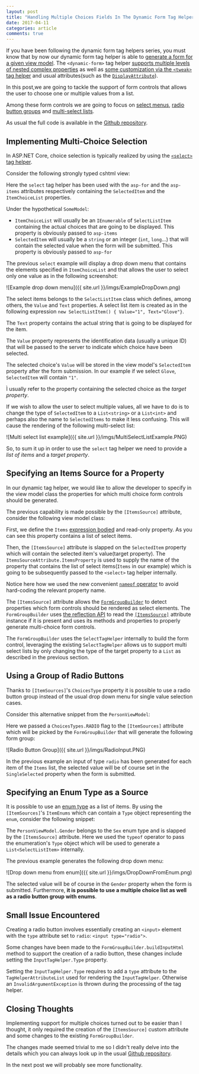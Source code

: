 ```yaml
---
layout: post
title: "Handling Multiple Choices Fields In The Dynamic Form Tag Helper"
date: 2017-04-11
categories: article
comments: true
---
```


If you have been following the dynamic form tag helpers series, you must know that by now our dynamic form tag helper is able to [generate a form for a given view model](http://blog.techdominator.com/article/first-dynamic-form-tag-helper-attempt.html). The `<dynamic-form>` tag helper [supports multiple levels of nested complex properties](http://blog.techdominator.com/article/supporting-complex-type-properties-in-the-dynamic-form-tag-helper.html) as well as [some customization via the `<tweak>` tag helper](http://blog.techdominator.com/article/customizing-dynamic-form-tag-helper-generation.html) and usual attributes(such as the [`DisplayAttribute`](https://msdn.microsoft.com/en-us/library/system.componentmodel.dataannotations.displayattribute(v=vs.110).aspx)).

In this post,we are going to tackle the support of form controls that allows the user to choose one or multiple values from a list.

Among these form controls we are going to focus on [select menus](https://www.w3schools.com/tags/tryit.asp?filename=tryhtml_select), [radio button groups](https://www.w3schools.com/html/tryit.asp?filename=tryhtml_radio) and [multi-select lists](https://www.w3schools.com/tags/att_select_multiple.asp).

As usual the full code is available in the [Github repository](https://github.com/MissaouiChedy/DynamicFormTagHelper). 

## Implementing Multi-Choice Selection
In ASP.NET Core, choice selection is typically realized by using the [`<select>` tag helper](http://www.davepaquette.com/archive/2015/05/18/mvc6-select-tag-helper.aspx).

Consider the following strongly typed cshtml view:
<script src="https://gist.github.com/MissaouiChedy/a51d317fb022d9dcbbb8e1005ec41e00.js"></script>

Here the `select` tag helper has been used with the `asp-for` and the `asp-items` attributes respectively containing the `SelectedItem` and the `ItemChoiceList` properties.

Under the hypothetical `SomeModel`:
- `ItemChoiceList` will usually be an `IEnumerable` of `SelectListItem` containing the actual choices that are going to be displayed. This property is obviously passed to `asp-items`
- `SelectedItem` will usually be a `string` or an integer (`int`, `long`...) that will contain the selected value when the form will be submitted. This property is obviously passed to `asp-for`

The previous `select` example will display a drop down menu that contains the elements specified in `ItemChoiceList` and that allows the user to select only one value as in the following screenshot:
<div class="img-container">
![Example drop down menu]({{ site.url }}/imgs/ExampleDropDown.png)
</div>


The select items belongs to the `SelectListItem` class which defines, among others, the `Value` and `Text` properties. A select list item is created as in the following expression `new SelectListItem() { Value="1", Text="Glove"}`.

The `Text` property contains the actual string that is going to be displayed for the item.

The `Value` property represents the identification data (usually a unique ID) that will be passed to the server to indicate which choice have been selected.

The selected choice's `Value` will be stored in the view model's `SelectedItem` property after the form submission. In our example if we select `Glove`, `SelectedItem` will contain `"1"`.

Ì usually refer to the property containing the selected choice as the *target property*.

If we wish to allow the user to select multiple values, all we have to do is to change the type of `SelectedItem` to a `List<string>` or a `List<int>` and perhaps also the name to `SelectedItems` to make it less confusing. This will cause the rendering of the following multi-select list:
<div class="img-container">
![Multi select list example]({{ site.url }}/imgs/MultiSelectListExample.PNG)
</div>

So, to sum it up in order to use the `select` tag helper we need to provide a *list of items* and a *target property*.

## Specifying an Items Source for a Property

In our dynamic tag helper, we would like to allow the developer to specify in the view model class the properties for which multi choice form controls should be generated.

The previous capability is made possible by the `[ItemsSource]` attribute, consider the following view model class:

<script src="https://gist.github.com/MissaouiChedy/abaaeb122057d140114b6b9befb1907c.js"></script>

First, we define the `Items` [expression bodied](https://davefancher.com/2014/08/25/c-6-0-expression-bodied-members/) and read-only property. As you can see this property contains a list of select items.

Then, the `[ItemsSource]` attribute is slapped on the `SelectedItem` property which will contain the selected item's value(target property). The `ItemsSourceAttribute.ItemsProperty` is used to supply the name of the property that contains the list of select items(`Items` in our example) which is going to be subsequently passed to the `<select>` tag helper internally.

Notice here how we used the new convenient [`nameof` operator](https://msdn.microsoft.com/en-us/library/dn986596.aspx) to avoid hard-coding the relevant property name.

The `[ItemsSource]` attribute allows the [`FormGroupBuilder`](https://github.com/MissaouiChedy/DynamicFormTagHelper/blob/master/TagHelpers/FormGroupBuilder.cs) to detect properties which form controls should be rendered as select elements. The `FormGroupBuilder` uses [the reflection API](http://stackoverflow.com/a/12814920/1182189) to read the [`[ItemsSource]`](https://github.com/MissaouiChedy/DynamicFormTagHelper/blob/master/TagHelpers/ItemsSourceAttribute.cs) attribute instance if it is present and uses its methods and properties to properly generate multi-choice form controls.

The `FormGroupBuilder` uses the `SelectTagHelper` internally to build the form control, leveraging the existing `SelectTagHelper` allows us to support multi select lists by only changing the type of the target property to a `List` as described in the previous section.

## Using a Group of Radio Buttons

Thanks to `[ItemSources]`'s `ChoicesType` property it is possible to use a radio button group instead of the usual drop down menu for single value selection cases.

Consider this alternative snippet from the `PersonViewModel`:
<script src="https://gist.github.com/MissaouiChedy/1ba1dec20ca66dd2bd7abb153c3cee61.js"></script>

Here we passed a `ChoicesTypes.RADIO` flag to the `[ItemSources]` attribute which will be picked by the `FormGroupBuilder` that will generate the following form group:
<div class="img-container">
![Radio Button Group]({{ site.url }}/imgs/RadioInput.PNG)
</div>

In the previous example an input of type `radio` has been generated for each item of the `Items` list, the selected value will be of course set in the `SingleSelected` property when the form is submitted.


## Specifying an Enum Type as a Source

It is possible to use an [enum type](https://msdn.microsoft.com/en-us/library/sbbt4032.aspx) as a list of items. By using the `[ItemSources]`'s `ItemEnums` which can contain a `Type` object representing the `enum`, consider the following snippet:

<script src="https://gist.github.com/MissaouiChedy/efc457a244e751df39c2a2716c9239ae.js"></script>

The `PersonViewModel.Gender` belongs to the `Sex` enum type and is slapped by the `[ItemsSource]` attribute. Here we used the `typeof` operator to pass the enumeration's `Type` object which will be used to generate a `List<SelectListItem>` internally.

The previous example generates the following drop down menu:
<div class="img-container">
![Drop down menu from enum]({{ site.url }}/imgs/DropDownFromEnum.png)
</div>

The selected value will be of course in the `Gender` property when the form is submitted. Furthermore, **it is possible to use a multiple choice list as well as a radio button group with enums**.

## Small Issue Encountered

Creating a radio button involves essentially creating an `<input>` element with the `type` attribute set to `radio`: `<input type="radio">`.

Some changes have been made to the `FormGroupBuilder.buildInputHtml` method to support the creation of a radio button, these changes include setting the `InputTagHelper.Type` property.

Setting the `InputTagHelper.Type` requires to add a `type` attribute to the `TagHelperAttributeList` used for rendering the `InputTagHelper`. Otherwise an `InvalidArgumentException` is thrown during the processing
of the tag helper.

## Closing Thoughts

Implementing support for multiple choices turned out to be easier than I thought, it only required the creation of the `[ItemsSource]` custom attribute and some changes to the existing `FormGroupBuilder`.

The changes made seemed trivial to me so I didn't really delve into the details which you can always look up in the usual [Github repository](https://github.com/MissaouiChedy/DynamicFormTagHelper).

In the next post we will probably see more functionality.